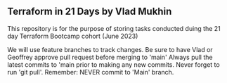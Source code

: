## Terraform in 21 Days by Vlad Mukhin

This repository is for the purpose of storing tasks conducted duing the 21 day Terraform Bootcamp cohort (June 2023)

We will use feature branches to track changes.
Be sure to have Vlad or Geoffrey approve pull request before merging to 'main'
Always pull the latest commits to 'main prior to making any new commits.
Never forget to run 'git pull'.
Remember: NEVER commit to 'Main' branch.